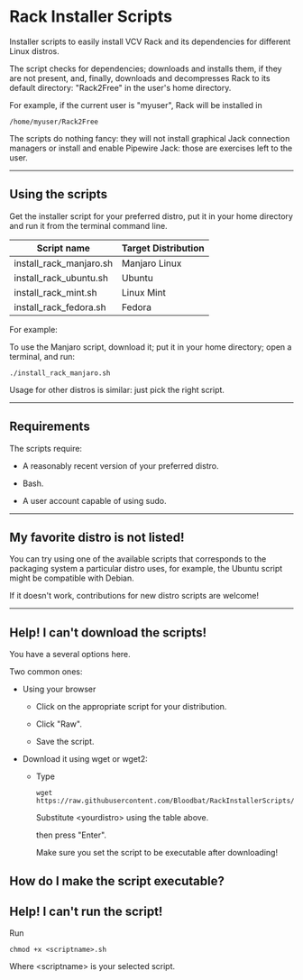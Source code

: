 # Rack Installer Scripts
Installer scripts to easily install VCV Rack and its dependencies for different Linux distros.

The script checks for dependencies; downloads and installs them, if they are not present, and, finally, downloads and decompresses Rack to its default directory: "Rack2Free" in the user's home directory.

For example, if the current user is "myuser", Rack will be installed in 

```
/home/myuser/Rack2Free
```

The scripts do nothing fancy: they will not install graphical Jack connection managers or install and enable Pipewire Jack: those are exercises left to the user.

---

## Using the scripts

Get the installer script for your preferred distro, put it in your home directory and run it from the terminal command line.

| Script name             | Target Distribution |
| ----------------------- | ------------------- |
| install_rack_manjaro.sh | Manjaro Linux       |
| install_rack_ubuntu.sh  | Ubuntu              |
| install_rack_mint.sh    | Linux Mint          |
| install_rack_fedora.sh  | Fedora              |

For example:

To use the Manjaro script, download it; put it in your home directory; open a terminal, and run:

```
./install_rack_manjaro.sh
```

Usage for other distros is similar: just pick the right script.

---

## Requirements

The scripts require:

- A reasonably recent version of your preferred distro.

- Bash.

- A user account capable of using sudo.

---

## My favorite distro is not listed!

You can try using one of the available scripts that corresponds to the packaging system a particular distro uses, for example, the Ubuntu script might be compatible with Debian.

If it doesn't work, contributions for new distro scripts are welcome!

---

## Help! I can't download the scripts!

You have a several options here.

Two common ones:

- Using your browser

  - Click on the appropriate script for your distribution.

  - Click "Raw".

  - Save the script.
  
- Download it using wget or wget2:

  - Type
  
    ```
    wget https://raw.githubusercontent.com/Bloodbat/RackInstallerScripts/refs/heads/main/install_rack_<yourdistro>.sh
    ```

    Substitute \<yourdistro\> using the table above.

    then press "Enter".

    Make sure you set the script to be executable after downloading!

## How do I make the script executable?
## Help! I can't run the script!

Run

```
chmod +x <scriptname>.sh
```

Where \<scriptname\> is your selected script.